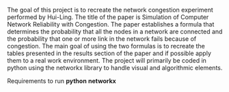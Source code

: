 The goal of this project is to recreate the network congestion experiment performed by Hui-Ling. The title of the paper is Simulation of Computer Network Reliability with Congestion. The paper establishes a formula that determines the probability that all the nodes in a network are connected and the probability that one or more link in the network fails because of congestion. The main goal of using the two formulas is to recreate the tables presented in the results section of the paper and if possible apply them to a real work environment. The project will primarily be coded in python using the networkx library to handle visual and algorithmic elements. 

Requirements to run
**python**
**networkx**